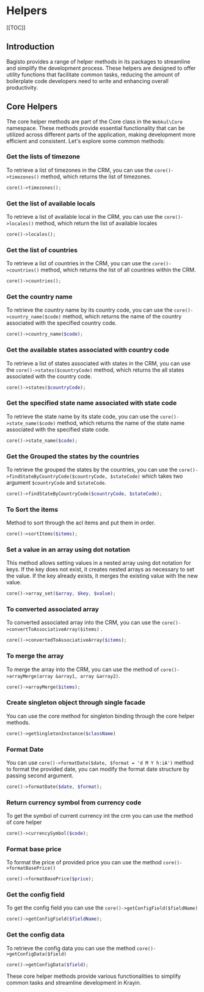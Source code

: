 # Helpers

[[TOC]]

## Introduction

Bagisto provides a range of helper methods in its packages to streamline and simplify the development process. These helpers are designed to offer utility functions that facilitate common tasks, reducing the amount of boilerplate code developers need to write and enhancing overall productivity.

## Core Helpers

The core helper methods are part of the Core class in the `Webkul\Core` namespace. These methods provide essential functionality that can be utilized across different parts of the application, making development more efficient and consistent. Let's explore some common methods:

### Get the lists of timezone

To retrieve a list of timezones in the CRM, you can use the `core()->timezones()` method, which returns the list of timezones.

```php
core()->timezones();
```

### Get the list of available locals

To retrieve a list of available local in the CRM, you can use the `core()->locales()` method, which return the list of available locales

```php
core()->locales();
```

### Get the list of countries

To retrieve a list of countries in the CRM, you can use the `core()->countries()` method, which returns the list of all countries within the CRM.

```php
core()->countries();
```

### Get the country name

To retrieve the country name by its country code, you can use the `core()->country_name($code)` method, which returns the name of the country associated with the specified country code.

```php
core()->country_name($code);
```

### Get the available states associated with country code

To retrieve a list of states associated with states in the CRM, you can use the `core()->states($countryCode)` method, which returns the all states associated with the country code.

```php
core()->states($countryCode);
```

### Get the specified state name associated with state code

To retrieve the state name by its state code, you can use the `core()->state_name($code)` method, which returns the name of the state name associated with the specified state code.

```php
core()->state_name($code);
```

### Get the Grouped the states by the countries

To retrieve the grouped the states by the countries, you can use the `core()->findStateByCountryCode($countryCode, $stateCode)` which takes two argument `$countryCode` and `$stateCode`.

```php
core()->findStateByCountryCode($countryCode, $stateCode);
```

### To Sort the items

Method to sort through the acl items and put them in order.

```php
core()->sortItems($items);
```

### Set a value in an array using dot notation

This method allows setting values in a nested array using dot notation for keys. If the key does not exist, it creates nested arrays as necessary to set the value. If the key already exists, it merges the existing value with the new value.

```php
core()->array_set($array, $key, $value);
```

### To converted associated array

To converted associated array into the CRM, you can use the `core()->convertToAssociativeArray($items)` .

```php
core()->convertedToAssociativeArray($items);
```

### To merge the array

To merge the array into the CRM, you can use the method of `core()->arrayMerge(array &array1, array &array2)`.

```php
core()->arrayMerge($items);
```

### Create singleton object through single facade

You can use the core method for singleton binding through the core helper methods.

```php
core()->getSingletonInstance($className)
```

### Format Date

You can use `core()->formatDate($date, $format = 'd M Y h:iA')` method to format the provided date, you can modify the format date structure by passing second argument.

```php
core()->formatDate($date, $format);
```

### Return currency symbol from currency code

To get the symbol of current currency int the crm you can use the method of core helper

```php
core()->currencySymbol($code);
```

### Format base price

To format the price of provided price you can use the method `core()->formatBasePrice()`

```php
core()->formatBasePrice($price);
```

### Get the config field

To get the config field you can use the `core()->getConfigField($fieldName)`

```php
core()->getConfigField($fieldName);
```

### Get the config data

To retrieve the config data you can use the method `core()->getConfigData($field)`

```php
core()->getConfigData($field);
```

These core helper methods provide various functionalities to simplify common tasks and streamline development in Krayin.